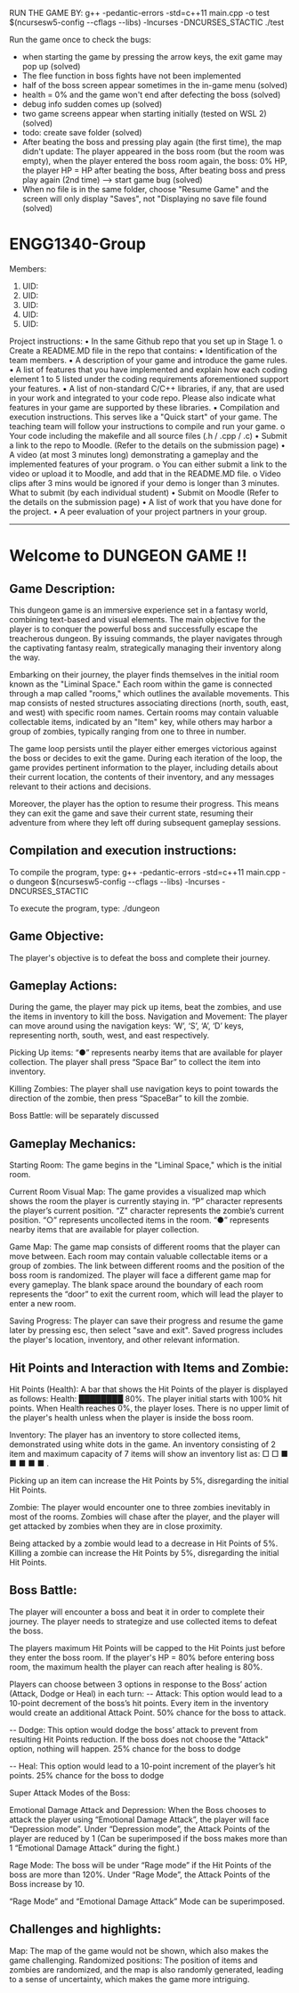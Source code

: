 RUN THE GAME BY:
g++ -pedantic-errors -std=c++11 main.cpp -o test $(ncursesw5-config --cflags --libs) -lncurses -DNCURSES_STACTIC
./test

Run the game once to check the bugs:
- when starting the game by pressing the arrow keys, the exit game may pop up (solved)
- The flee function in boss fights have not been implemented
- half of the boss screen appear sometimes in the in-game menu (solved)
- health = 0% and the game won't end after defecting the boss (solved)
- debug info sudden comes up (solved)
- two game screens appear when starting initially (tested on WSL 2) (solved)
- todo: create save folder (solved)
- After beating the boss and pressing play again (the first time), the map didn't update: The player appeared in the boss room (but the room was empty), when the player entered the boss room again, the boss: 0% HP, the player HP = HP after beating the boss, After beating boss and press play again (2nd time) --> start game bug (solved)
- When no file is in the same folder, choose "Resume Game" and the screen will only display "Saves", not "Displaying no save file found (solved)



# ENGG1340-Group
Members:
1. UID: 
2. UID: 
3. UID:
4. UID:
5. UID: 

Project instructions:
• In the same Github repo that you set up in Stage 1.
o Create a README.MD file in the repo that contains:
▪ Identification of the team members.
▪ A description of your game and introduce the game rules.
▪ A list of features that you have implemented and explain how each coding element
1 to 5 listed under the coding requirements aforementioned support your features.
▪ A list of non-standard C/C++ libraries, if any, that are used in your work and integrated
to your code repo. Please also indicate what features in your game are supported by
these libraries.
▪ Compilation and execution instructions. This serves like a "Quick start" of your game.
The teaching team will follow your instructions to compile and run your game.
o Your code including the makefile and all source files (.h / .cpp / .c)
• Submit a link to the repo to Moodle. (Refer to the details on the submission page)
• A video (at most 3 minutes long) demonstrating a gameplay and the implemented features of
your program.
o You can either submit a link to the video or upload it to Moodle, and add that in the
README.MD file.
o Video clips after 3 mins would be ignored if your demo is longer than 3 minutes.
What to submit (by each individual student)
• Submit on Moodle (Refer to the details on the submission page)
• A list of work that you have done for the project.
• A peer evaluation of your project partners in your group.

--------------------------------------------------------------------

# Welcome to DUNGEON GAME !!

## Game Description:
This dungeon game is an immersive experience set in a fantasy world, combining text-based and visual elements. The main objective for the player is to conquer the powerful boss and successfully escape the treacherous dungeon. By issuing commands, the player navigates through the captivating fantasy realm, strategically managing their inventory along the way.

Embarking on their journey, the player finds themselves in the initial room known as the "Liminal Space." Each room within the game is connected through a map called "rooms," which outlines the available movements. This map consists of nested structures associating directions (north, south, east, and west) with specific room names. Certain rooms may contain valuable collectable items, indicated by an "Item" key, while others may harbor a group of zombies, typically ranging from one to three in number.

The game loop persists until the player either emerges victorious against the boss or decides to exit the game. During each iteration of the loop, the game provides pertinent information to the player, including details about their current location, the contents of their inventory, and any messages relevant to their actions and decisions. 

Moreover, the player has the option to resume their progress. This means they can exit the game and save their current state, resuming their adventure from where they left off during subsequent gameplay sessions.

## Compilation and execution instructions:
To compile the program, type:
g++ -pedantic-errors -std=c++11 main.cpp -o dungeon $(ncursesw5-config --cflags --libs) -lncurses -DNCURSES_STACTIC 

To execute the program, type: 
./dungeon

## Game Objective:
The player's objective is to defeat the boss and complete their journey.

## Gameplay Actions:  

During the game, the player may pick up items, beat the zombies, and use the items in inventory to kill the boss.
Navigation and Movement: The player can move around using the navigation keys: ‘W’, ‘S’, ‘A’, ‘D’ keys, representing north, south, west, and east respectively.

Picking Up items: “●” represents nearby items that are available for player collection. The player shall press “Space Bar” to collect the item into inventory.

Killing Zombies: The player shall use navigation keys to point towards the direction of the zombie, then press “SpaceBar” to kill the zombie. 

Boss Battle: will be separately discussed

## Gameplay Mechanics:
Starting Room: The game begins in the "Liminal Space," which is the initial room.

Current Room Visual Map: The game provides a visualized map which shows the room the player is currently staying in. “P” character represents the player’s current position. “Z" character represents the zombie’s current position. “○” represents uncollected items in the room. “●” represents nearby items that are available for player collection.

Game Map: The game map consists of different rooms that the player can move between. Each room may contain valuable collectable items or a group of zombies. The link between different rooms and the position of the boss room is randomized. The player will face a different game map for every gameplay. The blank space around the boundary of each room represents the “door” to exit the current room, which will lead the player to enter a new room.

Saving Progress: The player can save their progress and resume the game later by pressing esc, then select "save and exit". Saved progress includes the player's location, inventory, and other relevant information.

## Hit Points and Interaction with Items and Zombie:
Hit Points (Health): A bar that shows the Hit Points of the player is displayed as follows: Health: ████████ 80%. The player initial starts with 100% hit points. When Health reaches 0%, the player loses. There is no upper limit of the player's health unless when the player is inside the boss room. 

Inventory: The player has an inventory to store collected items, demonstrated using white dots in the game. An inventory consisting of 2 item and maximum capacity of 7 items will show an inventory list as: □ □ ■ ■ ■ ■ ■ .

Picking up an item can increase the Hit Points by 5%, disregarding the initial Hit Points.

Zombie: The player would encounter one to three zombies inevitably in most of the rooms. Zombies will chase after the player, and the player will get attacked by zombies when they are in close proximity.

Being attacked by a zombie would lead to a decrease in Hit Points of 5%. Killing a zombie can increase the Hit Points by 5%, disregarding the initial Hit Points.

## Boss Battle:
The player will encounter a boss and beat it in order to complete their journey. The player needs to strategize and use collected items to defeat the boss.

The players maximum Hit Points will be capped to the Hit Points just before they enter the boss room. If the player's HP = 80% before entering boss room, the maximum health the player can reach after healing is 80%.

Players can choose between 3 options in response to the Boss’ action (Attack, Dodge or Heal) in each turn:
-- Attack: This option would lead to a 10-point decrement of the boss’s hit points. Every item in the inventory would create an additional Attack Point.
50% chance for the boss to attack.

-- Dodge: This option would dodge the boss’ attack to prevent from resulting Hit Points reduction. If the boss does not choose the "Attack" option, nothing will happen.
25% chance for the boss to dodge
      
-- Heal: This option would lead to a 10-point increment of the player’s hit points.
25% chance for the boss to dodge

Super Attack Modes of the Boss:

Emotional Damage Attack and Depression: When the Boss chooses to attack the player using “Emotional Damage Attack”, the player will face “Depression mode”. Under “Depression mode”, the Attack Points of the player are reduced by 1 (Can be superimposed if the boss makes more than 1 “Emotional Damage Attack” during the fight.)

Rage Mode: The boss will be under “Rage mode” if the Hit Points of the boss are more than 120%. Under “Rage Mode”, the Attack Points of the Boss increase by 10.

“Rage Mode” and “Emotional Damage Attack” Mode can be superimposed.

## Challenges and highlights: 
Map: The map of the game would not be shown, which also makes the game challenging. 
Randomized positions: The position of items and zombies are randomized, and the map is also randomly generated, leading to a sense of uncertainty, which makes the game more intriguing. 
